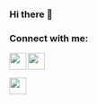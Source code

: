 ### Hi there 👋

<!--
**Nikxxx007/Nikxxx007** is a ✨ _special_ ✨ repository because its `README.md` (this file) appears on your GitHub profile.

Here are some ideas to get you started:

- 🔭 I’m currently working on ...
- 🌱 I’m currently learning ...
- 👯 I’m looking to collaborate on ...
- 🤔 I’m looking for help with ...
- 💬 Ask me about ...
- 📫 How to reach me: ...
- 😄 Pronouns: ...
- ⚡ Fun fact: ...
-->

### Connect with me:

[<img align="left" width="30px" src="https://cdn2.iconfinder.com/data/icons/social-media-2285/512/1_Linkedin_unofficial_colored_svg-256.png"/>][linkedin]

[<img salign="left" width="30px" src="https://cdn2.iconfinder.com/data/icons/social-media-2285/512/1_Instagram_colored_svg_1-256.png"/>][instagram]

[<img salign="left" width="30px" src="https://cdn3.iconfinder.com/data/icons/social-icons-33/512/Telegram-256.png"/>][telegram]

[instagram]: https://www.instagram.com/_n_nick_n_/
[linkedin]: https://www.linkedin.com/in/nikxxx007/
[telegram]: https://t.me/nikxxx007
